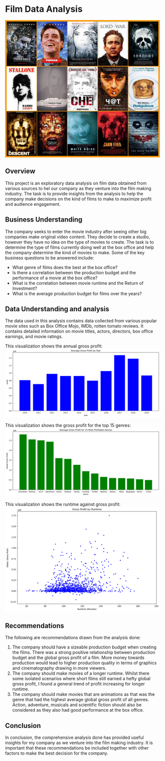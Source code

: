 # Film Data Analysis
<img src="Images/movie mosaic.jpg">

## Overview
This project is an exploratory data analysis on film data obtained from various sources to hel our company as they venture into the film making industry. The task is to provide insights from the analysis to help the company make decisions on the kind of films to make to maximize profit and audience engagement.

## Business Understanding
The company seeks to enter the movie industry after seeing other big companies make original video content. They decide to create a studio, however they have no idea on the type of movies to create. The task is to determine the type of films currently doing well at the box office and help the company determine the kind of movies to make.
Some of the key business questions to be answered include:
* What genre of films does the best at the box office?
* Is there a correlation between the production budget and the performance of a movie at the box office?
* What is the correlation between movie runtime and the Return of Investment?
* What is the average production budget for films over the years?

## Data Understanding and analysis
The data used in this analysis contains data collected from various popular movie sites such as Box Office Mojo, IMDb, rotten tomato reviews. It contains detailed information on movie titles, actors, directors, box office earnings, and movie ratings.

This visualization shows the annual gross profit:
<img src="Images/annual gross profit.png">

This visualization shows the gross profit for the top 15 genres:
<img src="Images/gross profit per genre bar.png">

This visualization shows the runtime against gross profit:
<img src="Images/gross profit per runtime scatt.png">

## Recommendations
The following are recommendations drawn from the analysis done:
1.  The company should have a sizeable production budget when creating the films. There was a strong positive relationship between production budget and the global gross profit of a film. More money towards production would lead to higher production quality in terms of graphics and cinematography drawing in more viewers.
2. The company should make movies of a longer runtime. Whilst there some isolated scenarios where short films still earned a hefty global gross profit, I found a general trend of profit increasing for longer runtime.
3. The company should make movies that are animations as that was the genre that had the highest average global gross profit of all genres. Action, adventure, musicals and scientific fiction should also be considered as they also had good performance at the box office.

## Conclusion
In conclusion, the comprehensive analysis done has provided useful insights for my company as we venture into the film making industry. It is important that these recommendations be included together with other factors to make the best decision for the company.